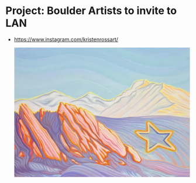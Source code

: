 # Project: Boulder Artists to invite to LAN

- https://www.instagram.com/kristenrossart/
    
    ![image.png](Project%20Boulder%20Artists%20to%20invite%20to%20LAN%20154faa2a7b8a80548dd4dfe3689d3980/image.png)